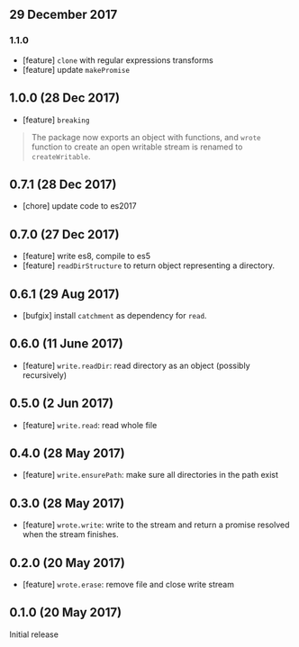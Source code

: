 ## 29 December 2017

### 1.1.0

* [feature] `clone` with regular expressions transforms
* [feature] update `makePromise`

## 1.0.0 (28 Dec 2017)

* [feature] `breaking`

> The package now exports an object with functions, and `wrote` function to
> create an open writable stream is renamed to `createWritable`.

## 0.7.1 (28 Dec 2017)

* [chore] update code to es2017

## 0.7.0 (27 Dec 2017)

* [feature] write es8, compile to es5
* [feature] `readDirStructure` to return object representing a directory.

## 0.6.1 (29 Aug 2017)

* [bufgix] install `catchment` as dependency for `read`.

## 0.6.0 (11 June 2017)

* [feature] `write.readDir`: read directory as an object (possibly recursively)

## 0.5.0 (2 Jun 2017)

* [feature] `write.read`: read whole file

## 0.4.0 (28 May 2017)

* [feature] `write.ensurePath`: make sure all directories in the path exist

## 0.3.0 (28 May 2017)

* [feature] `wrote.write`: write to the stream and return a promise resolved when the stream
finishes.

## 0.2.0 (20 May 2017)

* [feature] `wrote.erase`: remove file and close write stream

## 0.1.0 (20 May 2017)

Initial release
